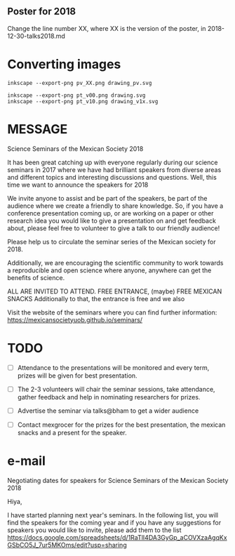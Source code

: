 Poster for 2018
---

Change the line number XX, where XX is the version of the poster, in 2018-12-30-talks2018.md

# Converting images

```
inkscape --export-png pv_XX.png drawing_pv.svg

inkscape --export-png pt_v00.png drawing.svg
inkscape --export-png pt_v10.png drawing_v1x.svg
```


# MESSAGE

Science Seminars of the Mexican Society 2018


It has been great catching up with everyone regularly during our science
seminars in 2017 where we have had brilliant speakers from diverse areas and
different topics and interesting discussions and questions.
Well, this time we want to announce the speakers for 2018

We invite anyone to assist and be part of the speakers, be part of the audience
where we create a friendly to share knowledge.
So, if you have a conference presentation coming up, or are
working on a paper or other research idea you would like to give a
presentation on and get feedback about, please feel free to volunteer to
give a talk to our friendly audience!

Please help us to circulate the seminar series of the Mexican society for 2018.

Additionally, we are encouraging the scientific community to work towards
a reproducible and open science where anyone, anywhere can get the
benefits of science.


ALL ARE INVITED TO ATTEND.
FREE ENTRANCE, (maybe) FREE MEXICAN SNACKS
Additionally to that, the entrance is free and we also

Visit the website of the seminars where you can find further information:
https://mexicansocietyuob.github.io/seminars/



<!-- Thhe following year is comming with some good surprises and with very -->
<!-- interesting speakers from different disciplines of science. -->


# TODO

- [ ] Attendance to the presentations will be monitored and every term, prizes will be
given for best presentation.

- [ ] The 2-3 volunteers will chair the seminar sessions, take attendance,
gather feedback and help in nominating researchers for prizes.

- [ ] Advertise the seminar via talks@bham to get a wider audience

- [ ] Contact mexgrocer for the prizes for the best presentation, the mexican
snacks and a present for the speaker.


# e-mail

Negotiating dates for speakers for Science Seminars of the Mexican Society 2018

Hiya,

I have started planning next year's seminars.
In the following list, you will find the speakers for the coming year and
if you have any suggestions for speakers you would like to invite,
please add them to the list
https://docs.google.com/spreadsheets/d/1RaTlI4DA3GyGp_aCOVXzaAgqKxGSbCO5J_7ur5MKOms/edit?usp=sharing
